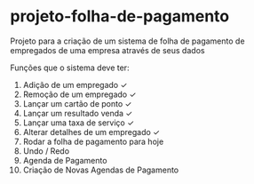 # projeto-folha-de-pagamento
Projeto para a criação de um sistema de folha de pagamento de empregados de uma empresa através de seus dados

Funções que o sistema deve ter:

1. Adição de um empregado ✓
2. Remoção de um empregado ✓
3. Lançar um cartão de ponto ✓
4. Lançar um resultado venda ✓
5. Lançar uma taxa de serviço ✓
6. Alterar detalhes de um empregado ✓
7. Rodar a folha de pagamento para hoje
8. Undo / Redo
9. Agenda de Pagamento
10. Criação de Novas Agendas de Pagamento
